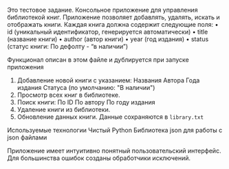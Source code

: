 Это тестовое задание.
Консольное приложение для управления библиотекой книг.
Приложение позволяет добавлять, удалять, искать и отображать книги.
Каждая книга должна содержит следующие поля:
 • id (уникальный идентификатор, генерируется автоматически)
 • title (название книги)
 • author (автор книги)
 • year (год издания)
 • status (статус книги: По дефолту - “в наличии”)

Функционал описан в этом файле и дублируется при запуске приложения
1. Добавление новой книги с указанием:
  Названия
  Автора
  Года издания
  Статуса (по умолчанию: "В наличии")
2. Просмотр всех книг в библиотеке.
3. Поиск книги:
  По ID
  По автору
  По году издания
4. Удаление книги из библиотеки.
5. Обновление данных книги.
 Данные сохраняются в `library.txt`

Используемые технологии
Чистый Python
Библиотека json для работы с json файлами

Приложение имеет интуитивно понятный пользовательский интерфейс.
Для большинства ошибок созданы обработчики исключений.
